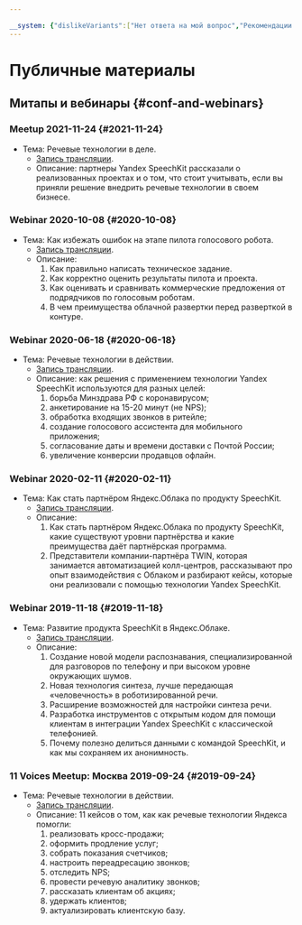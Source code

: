 ```yaml
---

__system: {"dislikeVariants":["Нет ответа на мой вопрос","Рекомендации не помогли","Содержание не соответсвует заголовку","Другое"]}
---
```

# Публичные материалы

## Митапы и вебинары {#conf-and-webinars}

### Meetup 2021-11-24 {#2021-11-24}

- Тема: Речевые технологии в деле.
    - [Запись трансляции](https://youtu.be/lvcrqDFEajU).
    - Описание: партнеры Yandex SpeechKit рассказали о реализованных проектах и о том, что стоит учитывать, если вы приняли решение внедрить речевые технологии в своем бизнесе.

### Webinar 2020-10-08 {#2020-10-08}

- Тема: Как избежать ошибок на этапе пилота голосового робота.
    - [Запись трансляции](https://youtu.be/64S0_XbH164).
    - Описание:
        1. Как правильно написать техническое задание.
        1. Как корректно оценить результаты пилота и проекта.
        1. Как оценивать и сравнивать коммерческие предложения от подрядчиков по голосовым роботам.
        1. В чем преимущества облачной развертки перед разверткой в контуре.

### Webinar 2020-06-18 {#2020-06-18}

- Тема: Речевые технологии в действии.
    - [Запись трансляции](https://youtu.be/Gw7kVaHDZ40).
    - Описание: как решения с применением технологии Yandex SpeechKit используются для разных целей: 
        1. борьба Минздрава РФ с коронавирусом;
        1. анкетирование на 15-20 минут (не NPS);
        1. обработка входящих звонков в ритейле;
        1. создание голосового ассистента для мобильного приложения;
        1. согласование даты и времени доставки с Почтой России;
        1. увеличение конверсии продавцов офлайн.

### Webinar 2020-02-11 {#2020-02-11}

- Тема: Как стать партнёром Яндекс.Облака по продукту SpeechKit.
    - [Запись трансляции](https://youtu.be/Jy7swVEQk-E).
    - Описание: 
        1. Как стать партнёром Яндекс.Облака по продукту SpeechKit, какие существуют уровни партнёрства и какие преимущества даёт партнёрская программа.
        1. Представители компании-партнёра TWIN, которая занимается автоматизацией колл-центров, рассказывают про опыт взаимодействия с Облаком и разбирают кейсы, которые они реализовали с помощью технологии Yandex SpeechKit.

### Webinar 2019-11-18 {#2019-11-18}

- Тема: Развитие продукта SpeechKit в Яндекс.Облаке.
    - [Запись трансляции](https://youtu.be/vCR-Ezx_ivI).
    - Описание:
        1. Создание новой модели распознавания, специализированной для разговоров по телефону и при высоком уровне окружающих шумов.
        1. Новая технология синтеза, лучше передающая «человечность» в роботизированной речи.
        1. Расширение возможностей для настройки синтеза речи.
        1. Разработка инструментов с открытым кодом для помощи клиентам в интеграции Yandex SpeechKit с классической телефонией.
        1. Почему полезно делиться данными с командой SpeechKit, и как мы сохраняем их анонимность.

### 11 Voices Meetup: Москва 2019-09-24 {#2019-09-24}

- Тема: Речевые технологии в действии.
    - [Запись трансляции](https://www.youtube.com/playlist?list=PL1x4ET76A10YGcJv0EB_VrzTkFY9YFvNp).
    - Описание: 11 кейсов о том, как как речевые технологии Яндекса помогли:
        1. реализовать кросс-продажи;
        2. оформить продление услуг;
        3. собрать показания счетчиков;
        4. настроить переадресацию звонков;
        5. отследить NPS;
        6. провести речевую аналитику звонков;
        7. рассказать клиентам об акциях;
        8. удержать клиентов;
        9. актуализировать клиентскую базу.